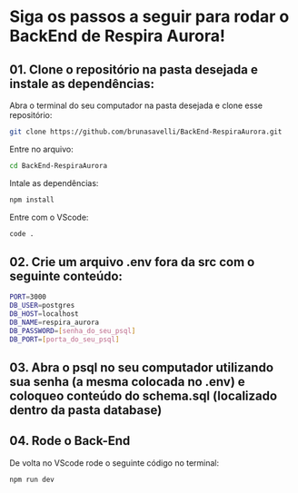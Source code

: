 # Siga os passos a seguir para rodar o BackEnd de Respira Aurora!

## 01. Clone o repositório na pasta desejada e instale as dependências:
Abra o terminal do seu computador na pasta desejada e clone esse repositório:
```bash
git clone https://github.com/brunasavelli/BackEnd-RespiraAurora.git
```

Entre no arquivo:
```bash
cd BackEnd-RespiraAurora
```

Intale as dependências:
```bash
npm install
```

Entre com o VScode:
```bash
code .
```

## 02. Crie um arquivo .env fora da src com o seguinte conteúdo:
```bash
PORT=3000
DB_USER=postgres
DB_HOST=localhost
DB_NAME=respira_aurora
DB_PASSWORD=[senha_do_seu_psql]
DB_PORT=[porta_do_seu_psql]
```

## 03. Abra o psql no seu computador utilizando sua senha (a mesma colocada no .env) e coloqueo conteúdo do schema.sql (localizado dentro da pasta database)

## 04. Rode o Back-End
De volta no VScode rode o seguinte código no terminal:
```bash
npm run dev
```

